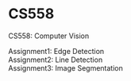 # CS558
CS558: Computer Vision <br/>

Assignment1: Edge Detection <br/>
Assignment2: Line Detection <br/>
Assignment3: Image Segmentation
